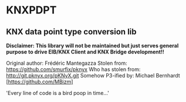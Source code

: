 # KNXPDPT

## KNX data point type conversion lib

**Disclaimer: This library will not be maintained but just serves general purpose to drive EIB/KNX Client and KNX Bridge development!!**

Original author: Frédéric Mantegazza
Stolen from: https://github.com/smurfix/pknyx
Who has stolen from: http://git.pknyx.org/pKNyX.git
Somehow P3-ified by: Michael Bernhardt [https://github.com/MBizm]

'Every line of code is a bird poop in time...'

